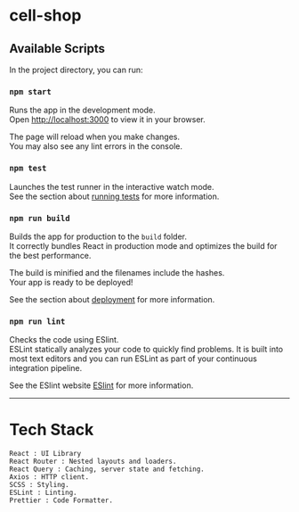# cell-shop

## Available Scripts

In the project directory, you can run:

### `npm start`

Runs the app in the development mode.\
Open [http://localhost:3000](http://localhost:3000) to view it in your browser.

The page will reload when you make changes.\
You may also see any lint errors in the console.

### `npm test`

Launches the test runner in the interactive watch mode.\
See the section about [running tests](https://facebook.github.io/create-react-app/docs/running-tests) for more information.

### `npm run build`

Builds the app for production to the `build` folder.\
It correctly bundles React in production mode and optimizes the build for the best performance.

The build is minified and the filenames include the hashes.\
Your app is ready to be deployed!

See the section about [deployment](https://facebook.github.io/create-react-app/docs/deployment) for more information.

### `npm run lint`

Checks the code using ESlint. \
ESLint statically analyzes your code to quickly find problems. It is built into most text editors and you can run ESLint as part of your continuous integration pipeline.

See the ESlint website [ESlint](https://eslint.org/) for more information.

-------------------

# Tech Stack

    React : UI Library
    React Router : Nested layouts and loaders.
    React Query : Caching, server state and fetching.
    Axios : HTTP client.
    SCSS : Styling.
    ESLint : Linting.
    Prettier : Code Formatter.

